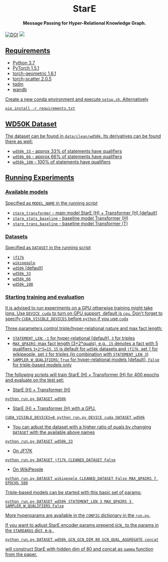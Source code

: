 
<h1 align="center">
  StarE
</h1>

<h4 align="center">Message Passing for Hyper-Relational Knowledge Graph.</h4>


<p align="center">
 
<a href="https://doi.org/10.5281/zenodo.4036498"><img src="https://zenodo.org/badge/DOI/10.5281/zenodo.4036498.svg" alt="DOI"></a>
<a href="https://github.com/migalkin/StarE/blob/master/LICENSE">
    <img src="https://img.shields.io/badge/License-MIT-blue.svg">
</p>


## Requirements
* Python 3.7
* PyTorch 1.5.1
* torch-geometric 1.6.1
* torch-scatter 2.0.5
* tqdm
* wandb

Create a new conda environment and execute `setup.sh`.
Alternatively
```
pip install -r requirements.txt
```

## WD50K Dataset
The dataset can be found in `data/clean/wd50k`.
Its derivatives can be found there as well:
* `wd50k_33` - approx 33% of statements have qualifiers
* `wd50k_66` - approx 66% of statements have qualifiers
* `wd50k_100` - 100% of statements have qualifiers

## Running Experiments

### Available models
Specified as `MODEL_NAME` in the running script
* `stare_transformer` - main model StarE (H) + Transformer (H) [default]
* `stare_stats_baseline` - baseline model Transformer (H)
* `stare_trans_baseline` - baseline model Transformer (T)

### Datasets
Specified as `DATASET` in the running script
* `jf17k`
* `wikipeople`
* `wd50k` [default]
* `wd50k_33` 
* `wd50k_66`
* `wd50k_100`

### Starting training and evaluation
It is advised to run experiments on a GPU otherwise training might take long.
Use `DEVICE cuda` to turn on GPU support, default is `cpu`.
Don't forget to specify `CUDA_VISIBLE_DEVICES` before `python` if you use `cuda`

Three parameters control triple/hyper-relational nature and max fact length:
* `STATEMENT_LEN`: `-1` for hyper-relational [default], `3` for triples
* `MAX_QPAIRS`: max fact length (3+2*quals), e.g., `15` denotes a fact with 5 qualifiers `3+2*5=15`.
`15` is default for `wd50k` datasets and `jf17k`, set `7` for wikipeople, set `3` for triples (in combination with `STATEMENT_LEN 3`) 
* `SAMPLER_W_QUALIFIERS`: `True` for hyper-relational models [default], `False` for triple-based models only 

The following scripts will train StarE (H) + Transformer (H) for 400 epochs and evaluate on the test set:

* StarE (H) + Transformer (H)
```
python run.py DATASET wd50k
```  
* StarE (H) + Transformer (H) with a GPU.
```
CUDA_VISIBLE_DEVICES=0 python run.py DEVICE cuda DATASET wd50k
``` 
*  You can adjust the dataset with a higher ratio of quals by changing `DATASET` with the available above names
```
python run.py DATASET wd50k_33
```
* On JF17K
```
python run.py DATASET jf17k CLEANED_DATASET False
```
* On WikiPeople
```
python run.py DATASET wikipeople CLEANED_DATASET False MAX_QPAIRS 7 EPOCHS 500
```

Triple-based models can be started with this basic set of params:
```
python run.py DATASET wd50k STATEMENT_LEN 3 MAX_QPAIRS 3 SAMPLER_W_QUALIFIERS False
```

More hyperparams are available in the `CONFIG` dictionary in the `run.py`.

If you want to adjust StarE encoder params prepend `GCN_` to the params in the `STAREARGS` dict, e.g., 
```
python run.py DATASET wd50k GCN_GCN_DIM 80 GCN_QUAL_AGGREGATE concat
```
will construct StarE with hidden dim of 80 and concat as `gamma` function from the paper.
